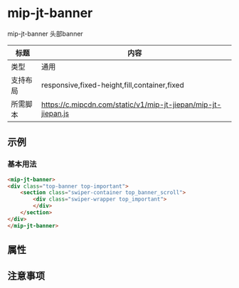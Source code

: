 # mip-jt-banner

mip-jt-banner 头部banner

标题|内容
----|----
类型|通用
支持布局|responsive,fixed-height,fill,container,fixed
所需脚本|https://c.mipcdn.com/static/v1/mip-jt-jiepan/mip-jt-jiepan.js

## 示例

### 基本用法
```html
<mip-jt-banner>
<div class="top-banner top-important">
	<section class="swiper-container top_banner_scroll">
		<div class="swiper-wrapper top_important">
		</div>
	</section>
</div>
</mip-jt-banner>
```

## 属性

## 注意事项

